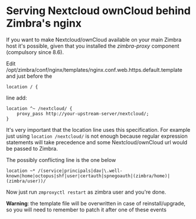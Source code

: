 # Serving Nextcloud ownCloud behind Zimbra's nginx

If you want to make Nextcloud/ownCloud available on your main Zimbra host it's possible, given that you installed the *zimbra-proxy* component (compulsory since 8.6).

Edit /opt/zimbra/conf/nginx/templates/nginx.conf.web.https.default.template and just before the
```
location / {
```

line add:

```
location ^~ /nextcloud/ {
    proxy_pass http://your-upstream-server/nextcloud/;
}
```

It's very important that the location line uses this specification. For example just using `location /nextcloud/` is not enough because regular expression statements will take precedence and some Nextcloud/ownCloud url would be passed to Zimbra. 

The possibly conflicting line is the one below
```
location ~* /(service|principals|dav|\.well-known|home|octopus|shf|user|certauth|spnegoauth|(zimbra/home)|(zimbra/user))/
```

Now just run `zmproxyctl restart` as zimbra user and you're done.

**Warning**: the template file will be overwritten in case of reinstall/upgrade, so you will need to remember to patch it after one of these events
